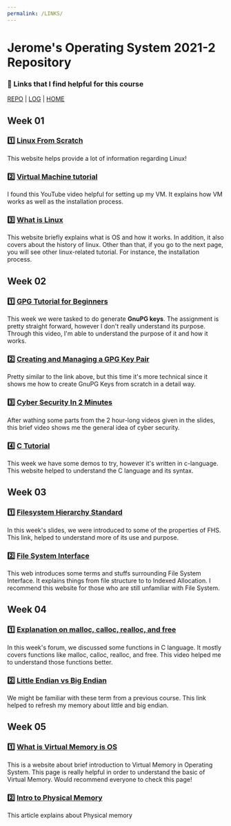 ```yaml
---
permalink: /LINKS/
---
```


# Jerome's Operating System 2021-2 Repository
### 🔗 Links that I find helpful for this course
[REPO](https://github.com/jeromeez/os212) | [LOG](TXT/mylog.txt) | [HOME](index.md)

## Week 01

### 1️⃣  [Linux From Scratch](https://www.linuxfromscratch.org/lfs/view/stable/)
This website helps provide a lot of information regarding Linux! 

### 2️⃣  [Virtual Machine tutorial](https://www.youtube.com/watch?v=wX75Z-4MEoM)
I found this YouTube video helpful for setting up my VM. It explains how VM works as well as the installation process.

### 3️⃣  [What is Linux](https://www.guru99.com/introduction-linux.html)
This website briefly explains what is OS and how it works. In addition, it also covers about the history of linux. Other than that, if you go to the next page, you will see other linux-related tutorial. For instance, the installation process. 

## Week 02

### ️1️⃣  [GPG Tutorial for Beginners](https://www.youtube.com/watch?v=1-MPcUHhXoc)
This week we were tasked to do generate **GnuPG keys**. The assignment is pretty straight forward, however I don't really understand its purpose.
Through this video, I'm able to understand the purpose of it and how it works. 

### 2️⃣  [Creating and Managing a GPG Key Pair](https://www.youtube.com/watch?v=1vVIpIvboSg)
Pretty similar to the link above, but this time it's more technical since it shows me how to create GnuPG Keys from scratch in a detail way.

### 3️⃣  [Cyber Security In 2 Minutes](https://www.youtube.com/watch?v=Q2W_nNdReXM)
After wathing some parts from the 2 hour-long videos given in the slides, this brief video shows me the general idea of cyber security.

### 4️⃣  [C Tutorial](https://www.w3schools.in/c-tutorial/)
This week we have some demos to try, however it's written in c-language. This website helped to understand the C language and its syntax.

## Week 03
### 1️⃣  [Filesystem Hierarchy Standard](https://refspecs.linuxfoundation.org/FHS_3.0/fhs-3.0.pdf)
In this week's slides, we were introduced to some of the properties of FHS. This link, helped to understand more of its use and purpose.

### 2️⃣  [File System Interface](https://www.tutorialspoint.com/operating_system/os_file_system.htm)
This web introduces some terms and stuffs surrounding File System Interface. It explains things from file structure to to Indexed Allocation. I recommend this website for those who are still unfamiliar with File System.

## Week 04
### 1️⃣  [Explanation on malloc, calloc, realloc, and free](https://www.youtube.com/watch?v=lQP4X3odvHE)
In this week's forum, we discussed some functions in C language. It mostly covers functions like malloc, calloc, realloc, and free. This video helped me to understand those functions better.

### 2️⃣  [Little Endian vs Big Endian](https://www.section.io/engineering-education/what-is-little-endian-and-big-endian/)
We might be familiar with these term from a previous course. This link helped to refresh my memory about little and big endian.

## Week 05
### 1️⃣  [What is Virtual Memory is OS](https://www.geeksforgeeks.org/virtual-memory-in-operating-system/)
This is a website about brief introduction to Virtual Memory in Operating System. This page is really helpful in order to understand the basic of Virtual Memory. Would recommend everyone to check this page!

### 2️⃣  [Intro to Physical Memory](https://www.sciencedirect.com/topics/computer-science/physical-memory)
This article explains about Physical memory
